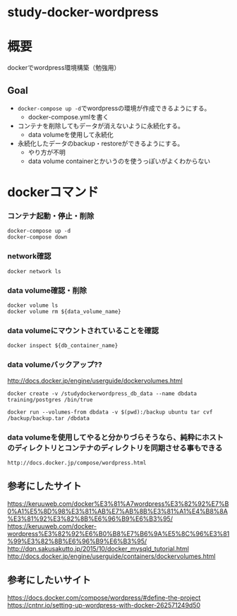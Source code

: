 # study-docker-wordpress

# 概要
dockerでwordpress環境構築（勉強用）

## Goal
- `docker-compose up -d`でwordpressの環境が作成できるようにする。
    - docker-compose.ymlを書く
- コンテナを削除してもデータが消えないように永続化する。
    - data volumeを使用して永続化
- 永続化したデータのbackup・restoreができるようにする。
    - やり方が不明
    - data volume containerとかいうのを使うっぽいがよくわからない

# dockerコマンド
### コンテナ起動・停止・削除
```
docker-compose up -d
docker-compose down
```

### network確認
```
docker network ls
```

### data volume確認・削除
```
docker volume ls
docker volume rm ${data_volume_name}
```

### data volumeにマウントされていることを確認
```
docker inspect ${db_container_name}
```

### data volumeバックアップ??
http://docs.docker.jp/engine/userguide/dockervolumes.html
```
docker create -v /studydockerwordpress_db_data --name dbdata training/postgres /bin/true

docker run --volumes-from dbdata -v $(pwd):/backup ubuntu tar cvf /backup/backup.tar /dbdata
```

### data volumeを使用してやると分かりづらそうなら、純粋にホストのディレクトリとコンテナのディレクトリを同期させる事もできる
```
http://docs.docker.jp/compose/wordpress.html
```

## 参考にしたサイト
https://keruuweb.com/docker%E3%81%A7wordpress%E3%82%92%E7%B0%A1%E5%8D%98%E3%81%AB%E7%AB%8B%E3%81%A1%E4%B8%8A%E3%81%92%E3%82%8B%E6%96%B9%E6%B3%95/
https://keruuweb.com/docker-wordpress%E3%82%92%E6%B0%B8%E7%B6%9A%E5%8C%96%E3%81%99%E3%82%8B%E6%96%B9%E6%B3%95/
http://dqn.sakusakutto.jp/2015/10/docker_mysqld_tutorial.html
http://docs.docker.jp/engine/userguide/containers/dockervolumes.html

## 参考にしたいサイト
https://docs.docker.com/compose/wordpress/#define-the-project
https://cntnr.io/setting-up-wordpress-with-docker-262571249d50
